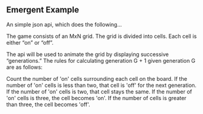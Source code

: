 ## Emergent Example

An simple json api, which does the following...

The game consists of an MxN grid.  The grid is divided into cells.  Each cell is either “on” or “off”. 

The api will be used to animate the grid by displaying successive “generations.”  The rules for calculating generation G + 1 given generation G are as follows:

Count the number of 'on' cells surrounding each cell on the board. If the number of 'on' cells is less than two, that cell is 'off' for the next generation. If the number of 'on' cells is two, that cell stays the same. If the number of 'on' cells is three, the cell becomes 'on'. If the number of cells is greater than three, the cell becomes 'off'.
